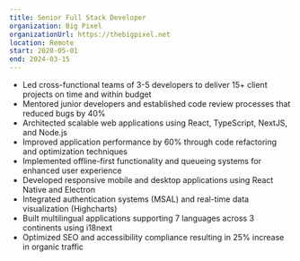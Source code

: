 ```yaml
---
title: Senior Full Stack Developer
organization: Big Pixel
organizationUrl: https://thebigpixel.net
location: Remote
start: 2020-05-01
end: 2024-03-15
---
```


- Led cross-functional teams of 3-5 developers to deliver 15+ client projects on time and within budget
- Mentored junior developers and established code review processes that reduced bugs by 40%
- Architected scalable web applications using React, TypeScript, NextJS, and Node.js
- Improved application performance by 60% through code refactoring and optimization techniques
- Implemented offline-first functionality and queueing systems for enhanced user experience
- Developed responsive mobile and desktop applications using React Native and Electron
- Integrated authentication systems (MSAL) and real-time data visualization (Highcharts)
- Built multilingual applications supporting 7 languages across 3 continents using i18next
- Optimized SEO and accessibility compliance resulting in 25% increase in organic traffic
